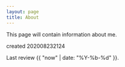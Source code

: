 ```yaml
---
layout: page
title: About
---
```


This page will contain information about me. 

created 202008232124

Last review {{ "now" | date: "%Y-%b-%d" }}.